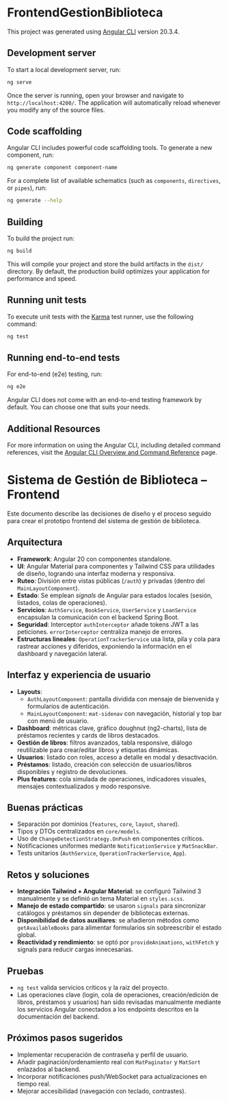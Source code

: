 # FrontendGestionBiblioteca

This project was generated using [Angular CLI](https://github.com/angular/angular-cli) version 20.3.4.

## Development server

To start a local development server, run:

```bash
ng serve
```

Once the server is running, open your browser and navigate to `http://localhost:4200/`. The application will automatically reload whenever you modify any of the source files.

## Code scaffolding

Angular CLI includes powerful code scaffolding tools. To generate a new component, run:

```bash
ng generate component component-name
```

For a complete list of available schematics (such as `components`, `directives`, or `pipes`), run:

```bash
ng generate --help
```

## Building

To build the project run:

```bash
ng build
```

This will compile your project and store the build artifacts in the `dist/` directory. By default, the production build optimizes your application for performance and speed.

## Running unit tests

To execute unit tests with the [Karma](https://karma-runner.github.io) test runner, use the following command:

```bash
ng test
```

## Running end-to-end tests

For end-to-end (e2e) testing, run:

```bash
ng e2e
```

Angular CLI does not come with an end-to-end testing framework by default. You can choose one that suits your needs.

## Additional Resources

For more information on using the Angular CLI, including detailed command references, visit the [Angular CLI Overview and Command Reference](https://angular.dev/tools/cli) page.


# Sistema de Gestión de Biblioteca – Frontend

Este documento describe las decisiones de diseño y el proceso seguido para crear el prototipo frontend del sistema de gestión de biblioteca.

## Arquitectura

- **Framework**: Angular 20 con componentes standalone.
- **UI**: Angular Material para componentes y Tailwind CSS para utilidades de diseño, logrando una interfaz moderna y responsiva.
- **Ruteo**: División entre vistas públicas (`/auth`) y privadas (dentro del `MainLayoutComponent`).
- **Estado**: Se emplean *signals* de Angular para estados locales (sesión, listados, colas de operaciones).
- **Servicios**: `AuthService`, `BookService`, `UserService` y `LoanService` encapsulan la comunicación con el backend Spring Boot.
- **Seguridad**: Interceptor `authInterceptor` añade tokens JWT a las peticiones. `errorInterceptor` centraliza manejo de errores.
- **Estructuras lineales**: `OperationTrackerService` usa lista, pila y cola para rastrear acciones y diferidos, exponiendo la información en el dashboard y navegación lateral.

## Interfaz y experiencia de usuario

- **Layouts**:
  - `AuthLayoutComponent`: pantalla dividida con mensaje de bienvenida y formularios de autenticación.
  - `MainLayoutComponent`: `mat-sidenav` con navegación, historial y top bar con menú de usuario.
- **Dashboard**: métricas clave, gráfico doughnut (ng2-charts), lista de préstamos recientes y cards de libros destacados.
- **Gestión de libros**: filtros avanzados, tabla responsive, diálogo reutilizable para crear/editar libros y etiquetas dinámicas.
- **Usuarios**: listado con roles, acceso a detalle en modal y desactivación.
- **Préstamos**: listado, creación con selección de usuarios/libros disponibles y registro de devoluciones.
- **Plus features**: cola simulada de operaciones, indicadores visuales, mensajes contextualizados y modo responsive.

## Buenas prácticas

- Separación por dominios (`features`, `core`, `layout`, `shared`).
- Tipos y DTOs centralizados en `core/models`.
- Uso de `ChangeDetectionStrategy.OnPush` en componentes críticos.
- Notificaciones uniformes mediante `NotificationService` y `MatSnackBar`.
- Tests unitarios (`AuthService`, `OperationTrackerService`, `App`).

## Retos y soluciones

- **Integración Tailwind + Angular Material**: se configuró Tailwind 3 manualmente y se definió un tema Material en `styles.scss`.
- **Manejo de estado compartido**: se usaron `signals` para sincronizar catálogos y préstamos sin depender de bibliotecas externas.
- **Disponibilidad de datos auxiliares**: se añadieron métodos como `getAvailableBooks` para alimentar formularios sin sobreescribir el estado global.
- **Reactividad y rendimiento**: se optó por `provideAnimations`, `withFetch` y signals para reducir cargas innecesarias.

## Pruebas

- `ng test` valida servicios críticos y la raíz del proyecto.
- Las operaciones clave (login, cola de operaciones, creación/edición de libros, préstamos y usuarios) han sido revisadas manualmente mediante los servicios Angular conectados a los endpoints descritos en la documentación del backend.

## Próximos pasos sugeridos

- Implementar recuperación de contraseña y perfil de usuario.
- Añadir paginación/ordenamiento real con `MatPaginator` y `MatSort` enlazados al backend.
- Incorporar notificaciones push/WebSocket para actualizaciones en tiempo real.
- Mejorar accesibilidad (navegación con teclado, contrastes).